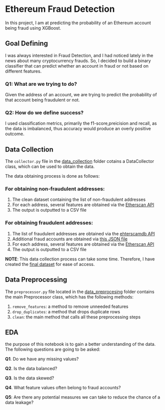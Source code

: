 # Ethereum Fraud Detection
In this project, I am at predicting the probability of an Ethereum account being fraud using XGBoost.

## Goal Defining
I was always interested in Fraud Detection, and I had noticed lately in the news about
many cryptocurrency frauds. So, I decided to build a binary classifier that can predict
whether an account in fraud or not based on different features.

### Q1: What are we trying to do?

Given the address of an account, we are trying to predict the probability of that account being fraudulent or not.

### Q2: How do we define success?

I used classification metrics, primarily the f1-score,preicision and recall, as the data is imbalanced, thus accuracy would produce
an overly positive outcome.

## Data Collection
The `collector.py` file in the [data_collection](https://github.com/Vagif12/Ethereum-Fraud-Detection/blob/master/data_collection/collector.py) folder
cotains a DataCollector class, which can be used to obtain the data. 

The data obtaining process is done as follows:

### For obtaining non-fraudulent addresses:

1. The clean dataset containing the list of non-fraudulent addresses
2. For each address, several features are obtained via the [Etherscan API](https://etherscan.io/apis)
3. The output is outputted to a CSV file

### For obtaining fraudulent addresses:

1. The list of fraudulent addresses are obtained via the [ehterscamdb API](https://etherscamdb.info/api/scams/)
2. Additional fraud accounts are obtained via [this JSON file]('https://raw.githubusercontent.com/MyEtherWallet/ethereum-lists/master/src/addresses/addresses-darklist.json')
2. For each address, several features are obtained via the [Etherscan API](https://etherscan.io/apis)
3. The output is outputted to a CSV file

**NOTE**: This data collection process can take some time. Therefore, I have created the [final dataset](https://github.com/Vagif12/Ethereum-Fraud-Detection/blob/master/datasets/final_combined_dataset.csv) for ease of access.


## Data Preprocessing
The `preprocessor.py` file located in the [data_preprocesing](https://github.com/Vagif12/Ethereum-Fraud-Detection/blob/master/data_preprocessing) folder contains the main Preprocessor class, which has the following methods:

1. `remove_features`: a method to remove unneeded features
2. `drop_duplicates`: a method that drops duplicate rows
3. `clean`: the main method that calls all these preprocessing steps

## EDA

the purpose of this notebook is to gain a better understanding of the data. The following questions are going to be asked:

**Q1**. Do we have any missing values?

**Q2**. Is the data balanced?

**Q3**. Is the data skewed?

**Q4**. What feature values often belong to fraud accounts?

**Q5**: Are there any potential measures we can take to reduce the chance of a data leakage?
